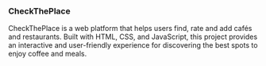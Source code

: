 ### CheckThePlace
CheckThePlace is a web platform that helps users find, rate and add cafés and restaurants. Built with HTML, CSS, and JavaScript, this project provides an interactive and user-friendly experience for discovering the best spots to enjoy coffee and meals.
